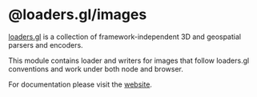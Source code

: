 # @loaders.gl/images

[loaders.gl](https://loaders.gl/docs) is a collection of framework-independent 3D and geospatial parsers and encoders.

This module contains loader and writers for images that follow loaders.gl conventions and work under both node and browser.

For documentation please visit the [website](https://loaders.gl).
